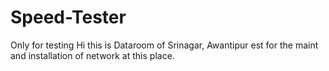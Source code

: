# Speed-Tester
Only for testing
Hi this is Dataroom of Srinagar, Awantipur est for the maint and installation of network at this place.
